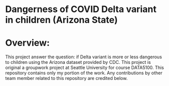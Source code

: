 # Dangerness of COVID Delta variant in children (Arizona State)

# Overview:

This project answer the question: if Delta variant is more or less dangerous to children using the Arizona dataset provided by CDC.
This project is original a groupwork project at Seattle University for course DATA5100. 
This repository contains only my portion of the work. Any contributions by other team member related to this repository are credited below.
